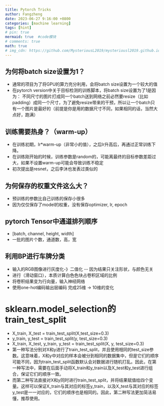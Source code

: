 ```yaml
---
title: Pytorch Tricks
author: Fangzheng
date: 2023-06-27 9:16:00 +0800
categories: [machine learning]
tags: [hint]
# pin: true
mermaid: true  #code模块
# comments: true
math: true
# img_cdn: https://github.com/MysteriousL2019/mysteriousl2019.github.io/tree/master/assets/img/
---
```

## 为何将batch size设置为1？
* 通常的项目为了将GPU的算力充分利用，会将batch size设置为一个较大的值
* 在pytorch version中关于目标检测的训练脚本，将batch size设置为了1是因为： 不同尺寸的图片打成同一个batch送到网络之前必然要resize（比如padding）成同一个尺寸，为了避免resize带来的干预，所以让一个batch只有一个图片是最好的（前提是你是用的数据尺寸不同，如果相同的话，当然大点好，跑满）
## 训练需要热身？（warm-up）
* 在训练初期，lr*warm-up（非常小的值），之后lr升高后，再通过正常训练下降。
* 在训练刚开始的时候，训练参数是random的，可能离最终的目标参数差距过大，如果不设置warm-up可能会导致训练不稳定
* 初次提出是resnet，之后李沐也发表过类似的
## 为何保存的权重文件这么大？
* 预训练的参数比自己训练的保存小很多
* 因为仅仅保存了model的权重，没有保存optimizer, lr, epoch

## pytorch Tensor中通道排列顺序
* [batch, channel, height, width]
* 一批的图片个数，通道数，高，宽

## 利用BP进行车牌分类
* 输入的RGB图像进行灰度化-》二值化 -- 因为结果只关注形状，与颜色无关
* 进行（滑动窗口），本质计算白色色块占卷积区域的比例
* 将卷积结果变为行向量，输入神经网络
* 使用one-hot编码输出层编码 完成25维 -> 10维的变化

# sklearn.model_selection的train_test_split
* X_train, X_test = train_test_split(X,test_size=0.3)
* y_train, y_test = train_test_split(y, test_size=0.3)
* X_train, X_test, y_train, y_test = train_test_split(X, y, test_size=0.3)
* 第一种写法分别对X和y进行了train_test_split，并且使用相同的test_size参数。这意味着，X和y中对应的样本会被分到相同的数据集中，但是它们的顺序可能不同，因为train_test_split函数默认会对数据进行随机打乱。因此，在第一种写法中，需要在后面手动将X_train和y_train以及X_test和y_test进行组合，保证它们的顺序一致。
* 而第二种写法直接对X和y同时进行train_test_split，并将结果赋值给四个变量。这样可以保证X_train与其对应的标签y_train，以及X_test与其对应的标签y_test是一一对应的，它们的顺序也是相同的。因此，第二种写法更加简洁易懂，推荐使用。
